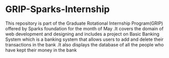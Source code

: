 # GRIP-Sparks-Internship
This repository is part of the Graduate Rotational Internship Program(GRIP) offered by Sparks foundation for the month of May .It covers the domain of web development and designing and includes a project on Basic Banking System which is a banking system that allows users to add and delete their transactions in the bank .It also displays the database of all the people who have kept their money in the bank 
